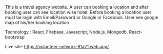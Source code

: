 This is a travel agency website. A user can booking a location and after booking user can see location wise hotel. Before booking a location user must be login with Email/Password or Google or Facebook. User see google map of his/her booking location

Technology : React, Firebase, Javascript, Node.js, Mongodb, React-bootstrap

Live site: https://volunteer-network-91a21.web.app/
